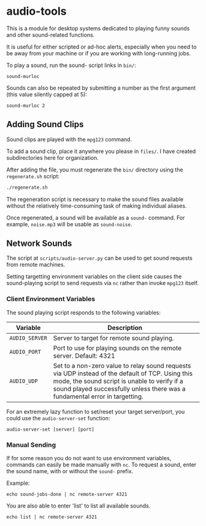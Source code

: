 
# audio-tools

This is a module for desktop systems dedicated to playing funny sounds
  and other sound-related functions.

It is useful for either scripted or ad-hoc alerts, especially when
  you need to be away from your machine or if you are working with
  long-running jobs.

To play a sound, run the sound- script links in `bin/`:

    sound-murloc

Sounds can also be repeated by submitting a number as the first argument (this value silently capped at 5):

    sound-murloc 2

## Adding Sound Clips

Sound clips are played with the `mpg123` command.

To add a sound clip, place it anywhere you please in `files/`.
I have created subdirectories here for organization.

After adding the file, you must regenerate the `bin/` directory
  using the `regenerate.sh` script:

```bash
./regenerate.sh
```

The regeneration script is necessary to make the sound files available
  without the relatively time-consuming task of making individual aliases.

Once regenerated, a sound will be available as a `sound-` command. For example,
  `noise.mp3` will be usable as `sound-noise`.

## Network Sounds

The script at `scripts/audio-server.py` can be used to get sound requests from remote machines.

Setting targetting environment variables on the client side causes the sound-playing script to send requests via `nc` rather than invoke `mpg123` itself.

### Client Environment Variables

The sound playing script responds to the following variables:

| Variable       | Description                                                                                                                                                                                                                     |
|----------------|---------------------------------------------------------------------------------------------------------------------------------------------------------------------------------------------------------------------------------|
| `AUDIO_SERVER` | Server to target for remote sound playing.                                                                                                                                                                                      |
| `AUDIO_PORT`   | Port to use for playing sounds on the remote server. Default: 4321                                                                                                                                                              |
| `AUDIO_UDP`    | Set to a non-zero value to relay sound requests via UDP instead of the default of TCP. Using this mode, the sound script is unable to verify if a sound played successfully unless there was a fundamental error in targetting. |

For an extremely lazy function to set/reset your target server/port, you could use the `audio-server-set` function:

    audio-server-set [server] [port]

### Manual Sending

If for some reason you do not want to use environment variables, commands can easily be made manually with `nc`.
  To request a sound, enter the sound name, with or without the `sound-` prefix.

Example:

    echo sound-jobs-done | nc remote-server 4321

You are also able to enter 'list' to list all available sounds.

    echo list | nc remote-server 4321

